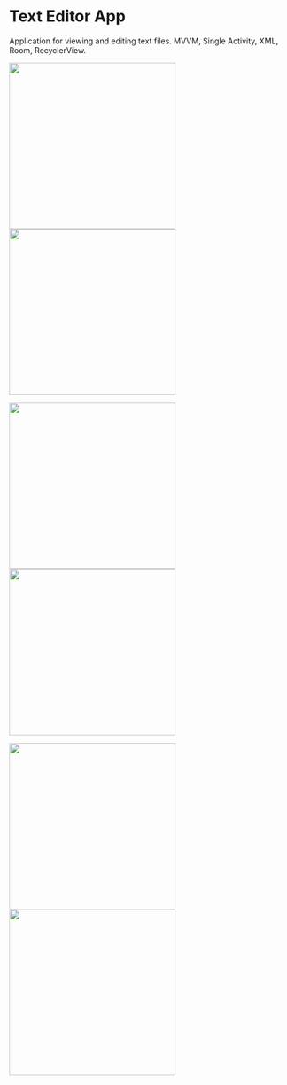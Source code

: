 # Text Editor App
Application for viewing and editing text files.
MVVM, Single Activity, XML, Room, RecyclerView.


<img src="https://github.com/kytomin/text-editor-app/raw/main/images/1.png" width="300">        <img src="https://github.com/kytomin/text-editor-app/raw/main/images/2.png" width="300">

<img src="https://github.com/kytomin/text-editor-app/raw/main/images/3.png" width="300">        <img src="https://github.com/kytomin/text-editor-app/raw/main/images/4.png" width="300">

<img src="https://github.com/kytomin/text-editor-app/raw/main/images/5.png" width="300">        <img src="https://github.com/kytomin/text-editor-app/raw/main/images/6.png" width="300">
